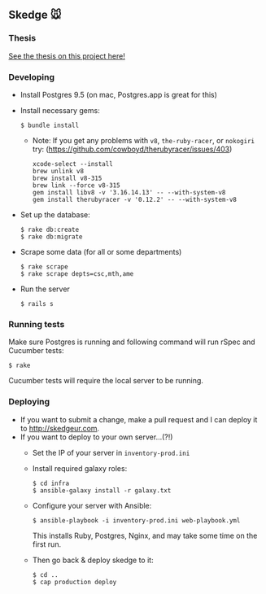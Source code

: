 ## Skedge :mouse:

### Thesis

[See the thesis on this project here!](https://github.com/dingbat/skedge-thesis)

### Developing

- Install Postgres 9.5 (on mac, Postgres.app is great for this)
- Install necessary gems:

  ```
  $ bundle install
  ```

  - Note: If you get any problems with `v8`, `the-ruby-racer`, or `nokogiri` try:
    (https://github.com/cowboyd/therubyracer/issues/403)
    ```
    xcode-select --install
    brew unlink v8
    brew install v8-315
    brew link --force v8-315
    gem install libv8 -v '3.16.14.13' -- --with-system-v8
    gem install therubyracer -v '0.12.2' -- --with-system-v8
    ```

- Set up the database:

  ```
  $ rake db:create
  $ rake db:migrate
  ```
- Scrape some data (for all or some departments)

  ```
  $ rake scrape
  $ rake scrape depts=csc,mth,ame
  ```
- Run the server

  ```
  $ rails s
  ```

### Running tests

Make sure Postgres is running and following command will run rSpec and Cucumber tests:

```
$ rake
```

Cucumber tests will require the local server to be running.

### Deploying

- If you want to submit a change, make a pull request and I can deploy it to http://skedgeur.com.
- If you want to deploy to your own server...(?!)
  - Set the IP of your server in `inventory-prod.ini`
  - Install required galaxy roles:
  
    ```
    $ cd infra
    $ ansible-galaxy install -r galaxy.txt
    ```
  - Configure your server with Ansible:
  
    ```
    $ ansible-playbook -i inventory-prod.ini web-playbook.yml
    ```
    This installs Ruby, Postgres, Nginx, and may take some time on the first run.
  - Then go back & deploy skedge to it:
  
    ```
    $ cd ..
    $ cap production deploy
    ```

